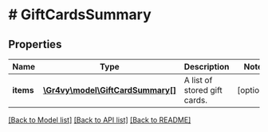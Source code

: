 # # GiftCardsSummary

## Properties

Name | Type | Description | Notes
------------ | ------------- | ------------- | -------------
**items** | [**\Gr4vy\model\GiftCardSummary[]**](GiftCardSummary.md) | A list of stored gift cards. | [optional]

[[Back to Model list]](../../README.md#models) [[Back to API list]](../../README.md#endpoints) [[Back to README]](../../README.md)
